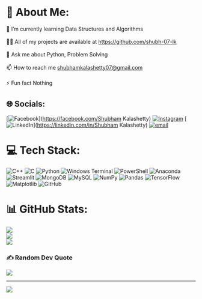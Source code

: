 # 💫 About Me:
🌱 I’m currently learning Data Structures and Algorithms<br><br>👨‍💻 All of my projects are available at https://github.com/shubh-07-lk<br><br>💬 Ask me about Python, Problem Solving<br><br>📫 How to reach me shubhamkalashetty07@gmail.com<br><br>⚡ Fun fact Nothing


## 🌐 Socials:
[![Facebook](https://img.shields.io/badge/Facebook-%231877F2.svg?logo=Facebook&logoColor=white)](https://facebook.com/Shubham Kalashetty) [![Instagram](https://img.shields.io/badge/Instagram-%23E4405F.svg?logo=Instagram&logoColor=white)](https://instagram.com/_shubham_lk_) [![LinkedIn](https://img.shields.io/badge/LinkedIn-%230077B5.svg?logo=linkedin&logoColor=white)](https://linkedin.com/in/Shubham Kalashetty) [![email](https://img.shields.io/badge/Email-D14836?logo=gmail&logoColor=white)](mailto:shubhamkalashetty07@gmail.com) 

# 💻 Tech Stack:
![C++](https://img.shields.io/badge/c++-%2300599C.svg?style=for-the-badge&logo=c%2B%2B&logoColor=white) ![C](https://img.shields.io/badge/c-%2300599C.svg?style=for-the-badge&logo=c&logoColor=white) ![Python](https://img.shields.io/badge/python-3670A0?style=for-the-badge&logo=python&logoColor=ffdd54) ![Windows Terminal](https://img.shields.io/badge/Windows%20Terminal-%234D4D4D.svg?style=for-the-badge&logo=windows-terminal&logoColor=white) ![PowerShell](https://img.shields.io/badge/PowerShell-%235391FE.svg?style=for-the-badge&logo=powershell&logoColor=white) ![Anaconda](https://img.shields.io/badge/Anaconda-%2344A833.svg?style=for-the-badge&logo=anaconda&logoColor=white) ![Streamlit](https://img.shields.io/badge/Streamlit-%23FE4B4B.svg?style=for-the-badge&logo=streamlit&logoColor=white) ![MongoDB](https://img.shields.io/badge/MongoDB-%234ea94b.svg?style=for-the-badge&logo=mongodb&logoColor=white) ![MySQL](https://img.shields.io/badge/mysql-4479A1.svg?style=for-the-badge&logo=mysql&logoColor=white) ![NumPy](https://img.shields.io/badge/numpy-%23013243.svg?style=for-the-badge&logo=numpy&logoColor=white) ![Pandas](https://img.shields.io/badge/pandas-%23150458.svg?style=for-the-badge&logo=pandas&logoColor=white) ![TensorFlow](https://img.shields.io/badge/TensorFlow-%23FF6F00.svg?style=for-the-badge&logo=TensorFlow&logoColor=white) ![Matplotlib](https://img.shields.io/badge/Matplotlib-%23ffffff.svg?style=for-the-badge&logo=Matplotlib&logoColor=black) ![GitHub](https://img.shields.io/badge/github-%23121011.svg?style=for-the-badge&logo=github&logoColor=white)
# 📊 GitHub Stats:
![](https://github-readme-stats.vercel.app/api?username=shubh-07-lk&theme=dark&hide_border=false&include_all_commits=true&count_private=false)<br/>
![](https://nirzak-streak-stats.vercel.app/?user=shubh-07-lk&theme=dark&hide_border=false)<br/>
![](https://github-readme-stats.vercel.app/api/top-langs/?username=shubh-07-lk&theme=dark&hide_border=false&include_all_commits=true&count_private=false&layout=compact)

### ✍️ Random Dev Quote
![](https://quotes-github-readme.vercel.app/api?type=horizontal&theme=radical)

---
[![](https://visitcount.itsvg.in/api?id=shubh-07-lk&icon=0&color=9)](https://visitcount.itsvg.in)

<!-- Proudly created with GPRM ( https://gprm.itsvg.in ) -->
